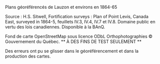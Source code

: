 Plans géoréférencés de Lauzon et environs en 1864-65

Source : H.S. Sitwell, Fortification surveys : Plan of Point Levis, Canada East, surveyed in 1864-5, feuillets IV.3, IV.4, IV.7 et IV.8. Domaine public en vertu des lois canadiennes. Disponible à la BAnQ.

Fond de carte OpenStreetMap sous licence ODbL
Orthophotographies © Gouvernement du Québec. ** À DES FINS DE TEST SEULEMENT **

Des erreurs ont pu se glisser dans le géoréférencement et dans la production des cartes.
